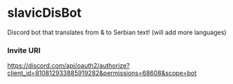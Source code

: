 # slavicDisBot
Discord bot that translates from &amp; to Serbian text! (will add more languages)








### Invite URI
https://discord.com/api/oauth2/authorize?client_id=810812933885919282&permissions=68608&scope=bot
